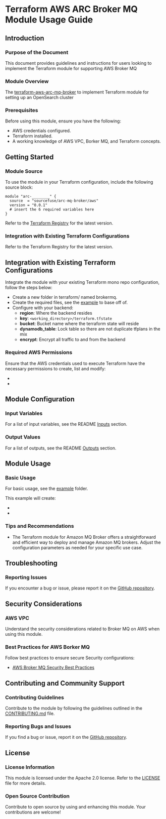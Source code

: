 # Terraform AWS ARC Broker MQ Module Usage Guide

## Introduction

### Purpose of the Document

This document provides guidelines and instructions for users looking to implement the Terraform module for supporting AWS Broker MQ

### Module Overview

The [terraform-aws-arc-mq-broker](https://github.com/sourcefuse/terraform-aws-arc-mq-broker) to implement Terraform module for setting up an OpenSearch cluster

### Prerequisites

Before using this module, ensure you have the following:

- AWS credentials configured.
- Terraform installed.
- A working knowledge of AWS VPC, Borker MQ, and Terraform concepts.

## Getting Started

### Module Source

To use the module in your Terraform configuration, include the following source block:

```hcl
module "arc-________" {
  source  = "sourcefuse/arc-mq-broker/aws"
  version = "0.0.1"
  # insert the 6 required variables here
}
```

Refer to the [Terraform Registry](https://registry.terraform.io/modules/sourcefuse/arc-ecs/aws/latest) for the latest version.

### Integration with Existing Terraform Configurations

Refer to the Terraform Registry for the latest version.

## Integration with Existing Terraform Configurations
Integrate the module with your existing Terraform mono repo configuration, follow the steps below:

- Create a new folder in terraform/ named brokermq.
- Create the required files, see the [example](https://github.com/sourcefuse/terraform-aws-arc-mq-broker/tree/main/example) to base off of.
- Configure with your backend:
   - **region**: Where the backend resides
    - **key**: `<working_directory>/terraform.tfstate`
    - **bucket**: Bucket name where the terraform state will reside
    - **dynamodb_table**: Lock table so there are not duplicate tfplans in the mix
    - **encrypt**: Encrypt all traffic to and from the backend

### Required AWS Permissions

Ensure that the AWS credentials used to execute Terraform have the necessary permissions to create, list and modify:

-
-

## Module Configuration

### Input Variables

For a list of input variables, see the README [Inputs](https://github.com/sourcefuse/terraform-aws-arc-mq-broker#inputs) section.

### Output Values

For a list of outputs, see the README [Outputs](https://github.com/sourcefuse/terraform-aws-arc-mq-broker?tab=readme-ov-file#outputs) section.

## Module Usage

### Basic Usage

For basic usage, see the [example](https://github.com/sourcefuse/terraform-aws-arc-mq-broker/tree/main/example) folder.

This example will create:

-
-

### Tips and Recommendations

- The Terraform module for Amazon MQ Broker offers a straightforward and efficient way to deploy and manage Amazon MQ brokers. Adjust the configuration parameters as needed for your specific use case.

## Troubleshooting

### Reporting Issues

If you encounter a bug or issue, please report it on the [GitHub repository](https://github.com/sourcefuse/terraform-aws-arc-mq-broker/issues).

## Security Considerations

### AWS VPC

Understand the security considerations related to Broker MQ on AWS when using this module.

### Best Practices for AWS Borker MQ

Follow best practices to ensure secure Security configurations:

- [AWS Broker MQ Security Best Practices]()

## Contributing and Community Support

### Contributing Guidelines

Contribute to the module by following the guidelines outlined in the [CONTRIBUTING.md](https://github.com/sourcefuse/terraform-aws-arc-mq-broker/blob/main/CONTRIBUTING.md) file.

### Reporting Bugs and Issues

If you find a bug or issue, report it on the [GitHub repository](https://github.com/sourcefuse/terraform-aws-arc-mq-broker/issues).

## License

### License Information

This module is licensed under the Apache 2.0 license. Refer to the [LICENSE](https://github.com/sourcefuse/terraform-aws-arc-mq-broker/blob/main/LICENSE) file for more details.

### Open Source Contribution

Contribute to open source by using and enhancing this module. Your contributions are welcome!
